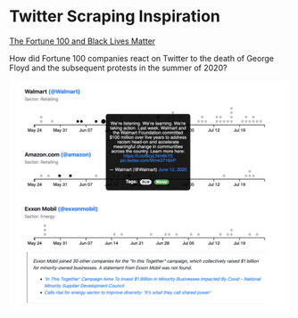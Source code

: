 # Twitter Scraping Inspiration

[The Fortune 100 and Black Lives Matter](https://www.brownanalytics.com/fortune-100-blm-report/site/index.html)

How did Fortune 100 companies react on Twitter to the death of George Floyd and the subsequent protests in the summer of 2020?

![](img/blm-fortune-100.png)

